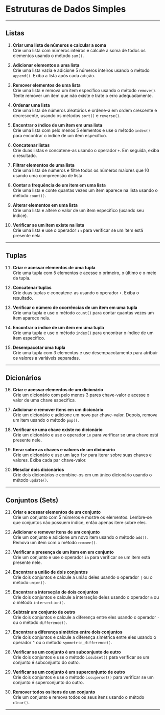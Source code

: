 # Estruturas de Dados Simples

---

## **Listas**

1. **Criar uma lista de números e calcular a soma**  
   Crie uma lista com números inteiros e calcule a soma de todos os elementos usando o método `sum()`.

2. **Adicionar elementos a uma lista**  
   Crie uma lista vazia e adicione 5 números inteiros usando o método `append()`. Exiba a lista após cada adição.

3. **Remover elementos de uma lista**  
   Crie uma lista e remova um item específico usando o método `remove()`. Tente remover um item que não existe e trate o erro adequadamente.

4. **Ordenar uma lista**  
   Crie uma lista de números aleatórios e ordene-a em ordem crescente e decrescente, usando os métodos `sort()` e `reverse()`.

5. **Encontrar o índice de um item em uma lista**  
   Crie uma lista com pelo menos 5 elementos e use o método `index()` para encontrar o índice de um item específico.

6. **Concatenar listas**  
   Crie duas listas e concatene-as usando o operador `+`. Em seguida, exiba o resultado.

7. **Filtrar elementos de uma lista**  
   Crie uma lista de números e filtre todos os números maiores que 10 usando uma compreensão de lista.

8. **Contar a frequência de um item em uma lista**  
   Crie uma lista e conte quantas vezes um item aparece na lista usando o método `count()`.

9. **Alterar elementos em uma lista**  
   Crie uma lista e altere o valor de um item específico (usando seu índice).

10. **Verificar se um item existe na lista**  
   Crie uma lista e use o operador `in` para verificar se um item está presente nela.

---

## **Tuplas**

11. **Criar e acessar elementos de uma tupla**  
    Crie uma tupla com 5 elementos e acesse o primeiro, o último e o meio da tupla.

12. **Concatenar tuplas**  
    Crie duas tuplas e concatene-as usando o operador `+`. Exiba o resultado.

13. **Verificar o número de ocorrências de um item em uma tupla**  
    Crie uma tupla e use o método `count()` para contar quantas vezes um item aparece nela.

14. **Encontrar o índice de um item em uma tupla**  
    Crie uma tupla e use o método `index()` para encontrar o índice de um item específico.

15. **Desempacotar uma tupla**  
    Crie uma tupla com 3 elementos e use desempacotamento para atribuir os valores a variáveis separadas.

---

## **Dicionários**

16. **Criar e acessar elementos de um dicionário**  
    Crie um dicionário com pelo menos 3 pares chave-valor e acesse o valor de uma chave específica.

17. **Adicionar e remover itens em um dicionário**  
    Crie um dicionário e adicione um novo par chave-valor. Depois, remova um item usando o método `pop()`.

18. **Verificar se uma chave existe no dicionário**  
    Crie um dicionário e use o operador `in` para verificar se uma chave está presente nele.

19. **Iterar sobre as chaves e valores de um dicionário**  
    Crie um dicionário e use um laço `for` para iterar sobre suas chaves e valores. Exiba cada par chave-valor.

20. **Mesclar dois dicionários**  
    Crie dois dicionários e combine-os em um único dicionário usando o método `update()`.

---

## **Conjuntos (Sets)**

21. **Criar e acessar elementos de um conjunto**  
    Crie um conjunto com 5 números e mostre os elementos. Lembre-se que conjuntos não possuem índice, então apenas itere sobre eles.

22. **Adicionar e remover itens de um conjunto**  
    Crie um conjunto e adicione um novo item usando o método `add()`. Remova um item com o método `remove()`.

23. **Verificar a presença de um item em um conjunto**  
    Crie um conjunto e use o operador `in` para verificar se um item está presente nele.

24. **Encontrar a união de dois conjuntos**  
    Crie dois conjuntos e calcule a união deles usando o operador `|` ou o método `union()`.

25. **Encontrar a interseção de dois conjuntos**  
    Crie dois conjuntos e calcule a interseção deles usando o operador `&` ou o método `intersection()`.

26. **Subtrair um conjunto de outro**  
    Crie dois conjuntos e calcule a diferença entre eles usando o operador `-` ou o método `difference()`.

27. **Encontrar a diferença simétrica entre dois conjuntos**  
    Crie dois conjuntos e calcule a diferença simétrica entre eles usando o operador `^` ou o método `symmetric_difference()`.

28. **Verificar se um conjunto é um subconjunto de outro**  
    Crie dois conjuntos e use o método `issubset()` para verificar se um conjunto é subconjunto do outro.

29. **Verificar se um conjunto é um superconjunto de outro**  
    Crie dois conjuntos e use o método `issuperset()` para verificar se um conjunto é superconjunto do outro.

30. **Remover todos os itens de um conjunto**   
    Crie um conjunto e remova todos os seus itens usando o método `clear()`.

---
